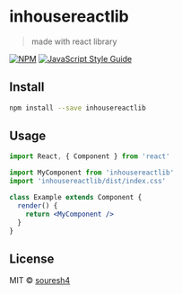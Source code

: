 # inhousereactlib

> made with react library

[![NPM](https://img.shields.io/npm/v/inhousereactlib.svg)](https://www.npmjs.com/package/inhousereactlib) [![JavaScript Style Guide](https://img.shields.io/badge/code_style-standard-brightgreen.svg)](https://standardjs.com)

## Install

```bash
npm install --save inhousereactlib
```

## Usage

```jsx
import React, { Component } from 'react'

import MyComponent from 'inhousereactlib'
import 'inhousereactlib/dist/index.css'

class Example extends Component {
  render() {
    return <MyComponent />
  }
}
```

## License

MIT © [souresh4](https://github.com/souresh4)
